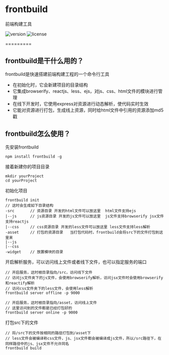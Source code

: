 # frontbuild
前端构建工具

  ![version](https://img.shields.io/github/release/qubyte/rubidium.svg)  ![license](https://img.shields.io/cocoapods/l/AFNetworking.svg) 

=========

## frontbuild是干什么用的？
frontbuild是快速搭建前端构建工程的一个命令行工具
* 在初始化时，它会新建项目的目录结构
* 它集成browserify、reactjs、less、ejs，对js、css、html文件的模块进行管理
* 在线下开发时，它使用express对资源进行动态解析，使代码实时生效
* 它能对资源进行打包，生成线上资源，同时给html文件中引用的资源添加md5戳


## frontbuild怎么使用？
先安装frontbuild
```
npm install frontbuild -g
```
接着新建你的项目目录
```
mkdir yourProject
cd yourProject
```
初始化项目
```
frontbuild init
// 这时会生成如下目录结构
-src       // 资源目录 开发的html文件可以放这里  html文件支持ejs
|--js      // js资源目录 开发的js文件可以放这里  js文件支持browserify jsx文件支持reactjs
|--css     // css资源目录 开发的less文件可以放这里 less文件支持less解析
-asset     // 打包的资源目录   当打包代码时，frontbuild会将src下的文件打包到这里来
|--js      
|--css
-widget    // 放置模块的目录

```
开启解析服务，可以访问线上文件或者线下文件，也可以指定服务的端口
```
// 开启服务，这时根目录指向/src，访问线下文件
// 访问js文件夹下的js文件，会使用browserify解析，访问jsx文件时会使用browserify和reactify解析
// 访问css文件夹下的less文件，会使用less解析
frontbuild server offline -p 9000

// 开启服务，这时根目录指向/asset，访问线上文件
// 这里访问到的文件都是已经打包好的
frontbuild server online -p 9000

```

打包src下的文件

```
// 将/src下的文件按相同的路径打包到/asset下
// less文件会被编译称css文件，js、jsx文件都会被编译成js文件，所以/src路径下，在同样路径中的js、jsx文件不允许同名
frontbuild build
```

